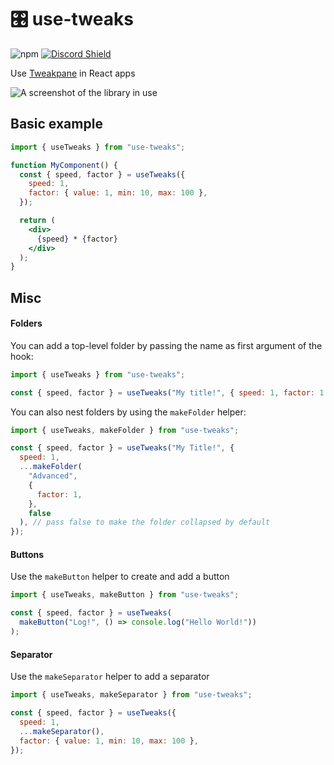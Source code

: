 # 🎛️ use-tweaks

![npm](https://www.npmjs.com/package/use-tweaks) [![Discord Shield](https://discordapp.com/api/guilds/740090768164651008/widget.png?style=shield)](https://discord.gg/ZZjjNvJ)

Use [Tweakpane](http://cocopon.github.io/tweakpane/) in React apps

![A screenshot of the library in use](https://raw.githubusercontent.com/gsimone/use-tweaks/main/_screenshot.png)

## Basic example

```jsx
import { useTweaks } from "use-tweaks";

function MyComponent() {
  const { speed, factor } = useTweaks({
    speed: 1,
    factor: { value: 1, min: 10, max: 100 },
  });

  return (
    <div>
      {speed} * {factor}
    </div>
  );
}
```

## Misc

#### Folders

You can add a top-level folder by passing the name as first argument of the hook:

```jsx
import { useTweaks } from "use-tweaks";

const { speed, factor } = useTweaks("My title!", { speed: 1, factor: 1 });
```

You can also nest folders by using the `makeFolder` helper:

```jsx
import { useTweaks, makeFolder } from "use-tweaks";

const { speed, factor } = useTweaks("My Title!", {
  speed: 1,
  ...makeFolder(
    "Advanced",
    {
      factor: 1,
    },
    false
  ), // pass false to make the folder collapsed by default
});
```

#### Buttons

Use the `makeButton` helper to create and add a button

```jsx
import { useTweaks, makeButton } from "use-tweaks";

const { speed, factor } = useTweaks(
  makeButton("Log!", () => console.log("Hello World!"))
);
```

#### Separator

Use the `makeSeparator` helper to add a separator

```jsx
import { useTweaks, makeSeparator } from "use-tweaks";

const { speed, factor } = useTweaks({
  speed: 1,
  ...makeSeparator(),
  factor: { value: 1, min: 10, max: 100 },
});
```
